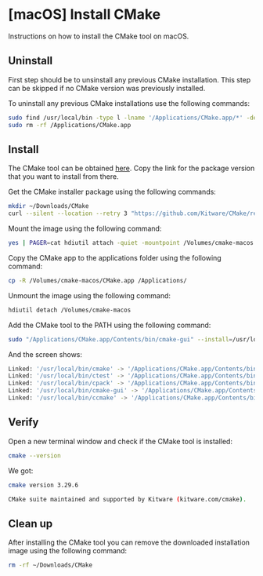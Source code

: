 # [macOS] Install CMake

Instructions on how to install the CMake tool on macOS.

## Uninstall

First step should be to unsinstall any previous CMake installation. This step 
can be skipped if no CMake version was previously installed.

To uninstall any previous CMake installations use the following commands:

```sh
sudo find /usr/local/bin -type l -lname '/Applications/CMake.app/*' -delete
sudo rm -rf /Applications/CMake.app
```

## Install

The CMake tool can be obtained [here](https://cmake.org/download/). 
Copy the link for the package version that you want to install from there.

Get the CMake installer package using the following commands:

```sh
mkdir ~/Downloads/CMake
curl --silent --location --retry 3 "https://github.com/Kitware/CMake/releases/download/v3.29.6/cmake-3.29.6-macos-universal.dmg" --output ~/Downloads/CMake/cmake-macos.dmg
```

Mount the image using the following command:
```sh
yes | PAGER=cat hdiutil attach -quiet -mountpoint /Volumes/cmake-macos ~/Downloads/CMake/cmake-macos.dmg
```

Copy the CMake app to the applications folder using the following command:
```sh
cp -R /Volumes/cmake-macos/CMake.app /Applications/
```

Unmount the image using the following command:
```sh
hdiutil detach /Volumes/cmake-macos
```

Add the CMake tool to the PATH using the following command:
```sh
sudo "/Applications/CMake.app/Contents/bin/cmake-gui" --install=/usr/local/bin
```
And the screen shows:
```bash
Linked: '/usr/local/bin/cmake' -> '/Applications/CMake.app/Contents/bin/cmake'
Linked: '/usr/local/bin/ctest' -> '/Applications/CMake.app/Contents/bin/ctest'
Linked: '/usr/local/bin/cpack' -> '/Applications/CMake.app/Contents/bin/cpack'
Linked: '/usr/local/bin/cmake-gui' -> '/Applications/CMake.app/Contents/bin/cmake-gui'
Linked: '/usr/local/bin/ccmake' -> '/Applications/CMake.app/Contents/bin/ccmake'
```
## Verify

Open a new terminal window and check if the CMake tool is installed:

```sh
cmake --version
```
We got:
```bash
cmake version 3.29.6

CMake suite maintained and supported by Kitware (kitware.com/cmake).
```

## Clean up

After installing the CMake tool you can remove the downloaded installation 
image using the following command:

```sh
rm -rf ~/Downloads/CMake
```
